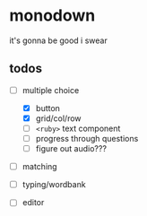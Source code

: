 # monodown

it's gonna be good i swear

## todos

- [ ] multiple choice

  - [x] button
  - [x] grid/col/row
  - [ ] `<ruby>` text component
  - [ ] progress through questions
  - [ ] figure out audio???

- [ ] matching
- [ ] typing/wordbank
- [ ] editor
